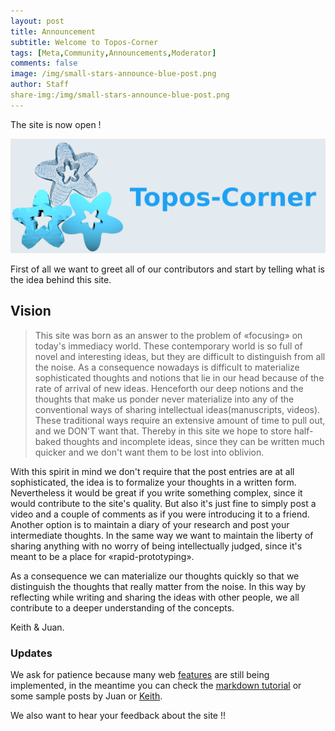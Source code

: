 ```yaml
---
layout: post
title: Announcement
subtitle: Welcome to Topos-Corner
tags: [Meta,Community,Announcements,Moderator]
comments: false
image: /img/small-stars-announce-blue-post.png
author: Staff
share-img:/img/small-stars-announce-blue-post.png
---
```


The site is now open !

![Stars](https://raw.githubusercontent.com/toposcorner/toposcorner.github.io/master/img/small-stars-announce-blue.png)

First of all we want to greet all of our contributors and start by telling what is the idea behind this site.

## Vision

>This site was born as an answer to the problem of «focusing» on today's immediacy world. These contemporary world is so full of novel and interesting ideas, but they are difficult to distinguish from all the noise. As a consequence nowadays is difficult to materialize sophisticated thoughts and notions that lie in our head because of the rate of arrival of new ideas. Henceforth our deep notions and the thoughts that make us ponder never materialize into any of the conventional ways of sharing intellectual ideas(manuscripts, videos). These traditional ways require an extensive amount of time to pull out, and we DON'T want that. Thereby in this site we hope to store half-baked thoughts and incomplete ideas, since they can be written much quicker and we don't want them to be lost into oblivion.

With this spirit in mind we don't require that the post entries are at all sophisticated, the idea is to formalize your thoughts in a written form. Nevertheless it would be great if you write something complex, since it would contribute to the site's quality. But also it's just fine to simply post a video and a couple of comments as if you were introducing it to a friend. Another option is to maintain a diary of your research and post your intermediate thoughts. In the same way we want to maintain the liberty of sharing anything with no worry of being intellectually judged, since it's meant to be a place for «rapid-prototyping».

As a consequence we can materialize our thoughts quickly so that we distinguish the thoughts that really matter from the noise. In this way by reflecting while writing and sharing the ideas with other people, we all contribute to a deeper understanding of the concepts.

Keith & Juan.

### Updates

We ask for patience because many web [features](https://toposcorner.github.io/2019-06-26-Possible-Website-Updates/) are still being implemented, in the meantime you can check the [markdown tutorial](https://toposcorner.github.io/2015-02-28-test-markdown/) or some sample posts by Juan or [Keith](https://toposcorner.github.io/2019-07-01-Master-Student-Dynamic/).

We also want to hear your feedback about the site !!





